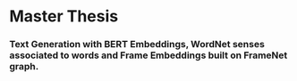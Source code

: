 # Master Thesis 
### Text Generation with BERT Embeddings, WordNet senses associated to words and Frame Embeddings built on FrameNet graph.
